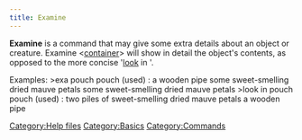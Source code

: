 ```yaml
---
title: Examine
---
```


**Examine** is a command that may give some extra details about an
object or creature. Examine \<[container](container "wikilink")\> will
show in detail the object's contents, as opposed to the more concise
'[look](look "wikilink") in <container>'.

Examples: \>exa pouch pouch (used) : a wooden pipe some sweet-smelling
dried mauve petals some sweet-smelling dried mauve petals \>look in
pouch pouch (used) : two piles of sweet-smelling dried mauve petals a
wooden pipe

[Category:Help files](Category:Help_files "wikilink")
[Category:Basics](Category:Basics "wikilink")
[Category:Commands](Category:Commands "wikilink")